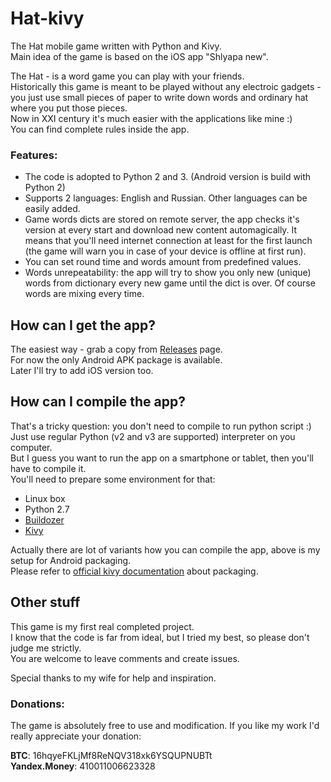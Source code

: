 # Hat-kivy
The Hat mobile game written with Python and Kivy.  
Main idea of the game is based on the iOS app "Shlyapa new".

The Hat - is a word game you can play with your friends.  
Historically this game is meant to be played without any electroic gadgets - you just use small pieces of paper to write down words and ordinary hat where you put those pieces.  
Now in XXI century it's much easier with the applications like mine :)  
You can find complete rules inside the app.  

### Features:
* The code is adopted to Python 2 and 3. (Android version is build with Python 2)
* Supports 2 languages: English and Russian. Other languages can be easily added.
* Game words dicts are stored on remote server, the app checks it's version at every start and download new content automagically. It means that you'll need internet connection at least for the first launch (the game will warn you in case of your device is offline at first run).
* You can set round time and words amount from predefined values.
* Words unrepeatability: the app will try to show you only new (unique) words from dictionary every new game until the dict is over. Of course words are mixing every time.

## How can I get the app?
The easiest way - grab a copy from [Releases](https://github.com/kdeyko/Hat-kivy/releases) page.  
For now the only Android APK package is available.  
Later I'll try to add iOS version too.  

## How can I compile the app?
That's a tricky question: you don't need to compile to run python script :)  
Just use regular Python (v2 and v3 are supported) interpreter on you computer.  
But I guess you want to run the app on a smartphone or tablet, then you'll have to compile it.  
You'll need to prepare some environment for that:
* Linux box 
* Python 2.7
* [Buildozer](https://github.com/kivy/buildozer)
* [Kivy](https://kivy.org/)

Actually there are lot of variants how you can compile the app, above is my setup for Android packaging.  
Please refer to [official kivy documentation](https://kivy.org/docs/guide/packaging.html) about packaging.  

## Other stuff
This game is my first real completed project.  
I know that the code is far from ideal, but I tried my best, so please don't judge me strictly.  
You are welcome to leave comments and create issues.  

Special thanks to my wife for help and inspiration.

### Donations:
The game is absolutely free to use and modification.
If you like my work I'd really appreciate your donation:  

**BTC**: 16hqyeFKLjMf8ReNQV318xk6YSQUPNUBTt  
**Yandex.Money**: 410011006623328
